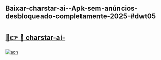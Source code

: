 ## Baixar-charstar-ai--Apk-sem-anúncios-desbloqueado-completamente-2025-#dwt05

# <h2><a href="https://ainizakaria.my?title=charstar-ai-&ref=20M">🔗👉 🔴 charstar-ai-</a></h2>

[![acn](https://github.com/user-attachments/assets/0f9c940e-d8b0-45ae-aac7-cd30a18b3e1c)](https://ainizakaria.my?title=charstar-ai-&ref=20M)

